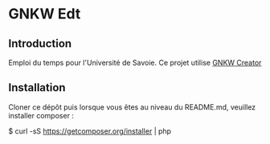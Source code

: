 # GNKW Edt

## Introduction

Emploi du temps pour l'Université de Savoie. Ce projet utilise [GNKW Creator](https://github.com/Gnuk/GNKW_Creator.git)

## Installation

Cloner ce dépôt puis lorsque vous êtes au niveau du README.md, veuillez installer composer :

  $ curl -sS https://getcomposer.org/installer | php


